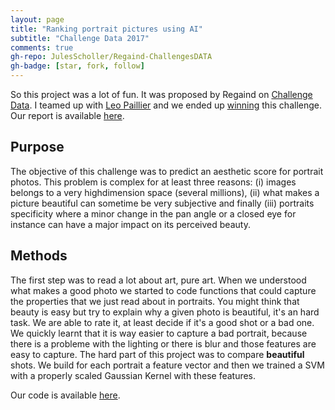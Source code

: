 ```yaml
---
layout: page
title: "Ranking portrait pictures using AI"
subtitle: "Challenge Data 2017"
comments: true
gh-repo: JulesScholler/Regaind-ChallengesDATA
gh-badge: [star, fork, follow]
---
```


So this project was a lot of fun. It was proposed by Regaind on [Challenge Data](https://challengedata.ens.fr/en/home). I teamed up with [Leo Paillier](https://github.com/leo-p) and we ended up [winning](https://www.sciencesmaths-paris.fr/upload/Contenu/MathsInfos/MathsInfos37_web.pdf) this challenge. Our report is available [here](/pdf/Report_REGAIND.pdf).

## Purpose

The objective of this challenge was to predict an aesthetic score for portrait photos. This problem is complex for at least three reasons: (i) images belongs to a very highdimension space (several millions), (ii) what makes a picture beautiful can sometime be very subjective and finally (iii) portraits specificity where a minor change in the pan angle or a closed eye for instance can have a major impact on its perceived beauty.

## Methods

The first step was to read a lot about art, pure art. When we understood what makes a good photo we started to code functions that could capture the properties that we just read about in portraits. You might think that beauty is easy but try to explain why a given photo is beautiful, it's an hard task. We are able to rate it, at least decide if it's a good shot or a bad one. We quickly learnt that it is way easier to capture a bad portrait, because there is a probleme with the lighting or there is blur and those features are easy to capture. The hard part of this project was to compare **beautiful** shots. We build for each portrait a feature vector and then we trained a SVM with a properly scaled Gaussian Kernel with these features.

Our code is available [here](https://github.com/JulesScholler/Regaind-ChallengesDATA).
